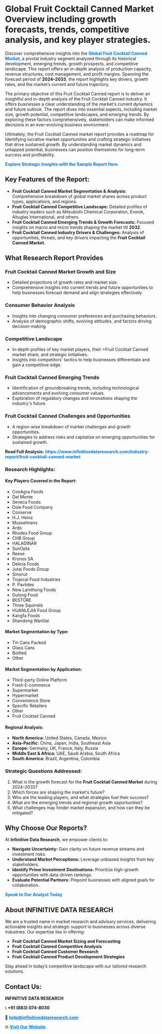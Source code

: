 <h1>Global Fruit Cocktail Canned Market Overview including growth forecasts, trends, competitive analysis, and key player strategies.</h1>
<p>
Discover comprehensive insights into the 
<a href="https://www.infinitivedataresearch.com/industry-report/fruit-cocktail-canned-market" rel="dofollow" style="color: #007BFF; text-decoration: none;"><strong>Global Fruit Cocktail Canned Market</strong></a>, a pivotal industry segment analyzed through its historical development, emerging trends, growth prospects, and competitive landscape. This report offers an in-depth analysis of production capacity, revenue structures, cost management, and profit margins. Spanning the forecast period of <strong>2024–2033</strong>, the report highlights key drivers, growth rates, and the market’s current and future trajectory.
</p>
<p>
The primary objective of this Fruit Cocktail Canned report is to deliver an insightful and in-depth analysis of the Fruit Cocktail Canned industry. It offers businesses a clear understanding of the market's current dynamics and future outlook. The report dives into essential aspects, including market size, growth potential, competitive landscapes, and emerging trends. By exploring these factors comprehensively, stakeholders can make informed decisions in an ever-evolving business environment.
</p>
<p>
Ultimately, the Fruit Cocktail Canned market report provides a roadmap for identifying lucrative market opportunities and crafting strategic initiatives that drive sustained growth. By understanding market dynamics and untapped potential, businesses can position themselves for long-term success and profitability.
</p>
<p>
<a href="https://www.infinitivedataresearch.com/request-sample/reportId=110798" style="color: #007BFF; text-decoration: none;"><strong>Explore Strategic Insights with the Sample Report Here</strong></a>
</p>

<h2>Key Features of the Report:</h2>
<ul>
<li><strong>Fruit Cocktail Canned Market Segmentation & Analysis:</strong> Comprehensive breakdown of global market shares across product types, applications, and regions.</li>
<li><strong>Fruit Cocktail Canned Competitive Landscape:</strong> Detailed profiles of industry leaders such as Mitsubishi Chemical Corporation, Evonik, Altuglas International, and others.</li>
<li><strong>Fruit Cocktail Canned Emerging Trends & Growth Forecasts:</strong> Focused insights on macro and micro trends shaping the market till <strong>2032</strong>.</li>
<li><strong>Fruit Cocktail Canned Industry Drivers & Challenges:</strong> Analysis of opportunities, threats, and key drivers impacting the <strong>Fruit Cocktail Canned Market</strong>.</li>
</ul>

<h2>What Research Report Provides</h2>
<h3>Fruit Cocktail Canned Market Growth and Size</h3>
<ul>
<li>Detailed projections of growth rates and market size.</li>
<li>Comprehensive insights into current trends and future opportunities to help businesses forecast demand and align strategies effectively.</li>
</ul>

<h3>Consumer Behavior Analysis</h3>
<ul>
<li>Insights into changing consumer preferences and purchasing behaviors.</li>
<li>Analysis of demographic shifts, evolving attitudes, and factors driving decision-making.</li>
</ul>

<h3>Competitive Landscape</h3>
<ul>
<li>In-depth profiles of key market players, their >Fruit Cocktail Canned market share, and strategic initiatives.</li>
<li>Insights into competitors' tactics to help businesses differentiate and gain a competitive edge.</li>
</ul>

<h3>Fruit Cocktail Canned Emerging Trends</h3>
<ul>
<li>Identification of groundbreaking trends, including technological advancements and evolving consumer values.</li>
<li>Exploration of regulatory changes and innovations shaping the industry's future.</li>
</ul>

<h3>Fruit Cocktail Canned Challenges and Opportunities</h3>
<ul>
<li>A region-wise breakdown of market challenges and growth opportunities.</li>
<li>Strategies to address risks and capitalize on emerging opportunities for sustained growth.</li>
</ul>
<p><strong>Read Full Analysis:</strong> <a href="https://www.infinitivedataresearch.com/industry-report/fruit-cocktail-canned-market" rel="dofollow" style="color: #007BFF; text-decoration: none;"><strong>https://www.infinitivedataresearch.com/industry-report/fruit-cocktail-canned-market</strong></a></p>
<h3>Research Highlights:</h3>
<h4>Key Players Covered in the Report:</h4>
<ul><li>ConAgra Foods</li><li>Del Monte</li><li>Seneca Foods</li><li>Dole Food Company</li><li>Conserve</li><li>H.J. Heinz</li><li>Musselmans</li><li>Ardo</li><li>Rhodes Food Group</li><li>CHB Group</li><li>HALADINAR</li><li>SunOpta</li><li>Reese</li><li>Kronos SA</li><li>Delicia Foods</li><li>Jutai Foods Group</li><li>Sinonut</li><li>Tropical Food Industries</li><li>P. Pavlides</li><li>New Lamthong Foods</li><li>Gulong Food</li><li>BESTORE</li><li>Three Squirrels</li><li>HUANLEJIA Food Group</li><li>Kangfa Foods</li><li>Shandong Wanlilai</li></ul>
<h4>Market Segmentation by Type:</h4>
<ul><li>Tin Cans Packed</li><li>Glass Cans</li><li>Bottled</li><li>Other</li></ul>
<h4>Market Segmentation by Application:</h4>
<ul><li>Third-party Online Platform</li><li>Fresh E-commerce</li><li>Supermarket</li><li>Hypermarket</li><li>Convenience Store</li><li>Specific Retailers</li><li>Other</li><li>Fruit Cocktail Canned</li></ul>

<h4>Regional Analysis:</h4>
<ul>
<li><strong>North America:</strong> United States, Canada, Mexico</li>
<li><strong>Asia-Pacific:</strong> China, Japan, India, Southeast Asia</li>
<li><strong>Europe:</strong> Germany, UK, France, Italy, Russia</li>
<li><strong>Middle East & Africa:</strong> UAE, Saudi Arabia, South Africa</li>
<li><strong>South America:</strong> Brazil, Argentina, Colombia</li>
</ul>

<h3>Strategic Questions Addressed:</h3>
<ol>
<li>What is the growth forecast for the <strong>Fruit Cocktail Canned Market</strong> during 2024–2032?</li>
<li>Which forces are shaping the market's future?</li>
<li>Who are the leading players, and what strategies fuel their success?</li>
<li>What are the emerging trends and regional growth opportunities?</li>
<li>What challenges may hinder market expansion, and how can they be mitigated?</li>
</ol>

<h2>Why Choose Our Reports?</h2>
<p>At <strong>Infinitive Data Research</strong>, we empower clients to:</p>
<ul>
<li><strong>Navigate Uncertainty:</strong> Gain clarity on future revenue streams and investment risks.</li>
<li><strong>Understand Market Perceptions:</strong> Leverage unbiased insights from key stakeholders.</li>
<li><strong>Identify Prime Investment Destinations:</strong> Prioritize high-growth opportunities with data-driven rankings.</li>
<li><strong>Evaluate Potential Partners:</strong> Pinpoint businesses with aligned goals for collaboration.</li>
</ul>
<p><a href="https://www.infinitivedataresearch.com/industry-report/fruit-cocktail-canned-market" rel="dofollow" style="color: #007BFF; text-decoration: none;"><strong>Speak to Our Analyst Today</strong></a></p>

<h2>About INFINITIVE DATA RESEARCH</h2>
<p>We are a trusted name in market research and advisory services, delivering actionable insights and strategic support to businesses across diverse industries. Our expertise lies in offering:</p>
<ul>
<li><strong>Fruit Cocktail Canned Market Sizing and Forecasting</strong></li>
<li><strong>Fruit Cocktail Canned Competitive Analysis</strong></li>
<li><strong>Fruit Cocktail Canned Customer Research</strong></li>
<li><strong>Fruit Cocktail Canned Product Development Strategies</strong></li>
</ul>
<p>Stay ahead in today’s competitive landscape with our tailored research solutions.</p>

<h2>Contact Us:</h2>
<p><strong>INFINITIVE DATA RESEARCH</strong></p>
<p>📞 <strong>+91 (883) 074-8030</strong></p>
<p>📧 <strong><a href="mailto:help@infinitivedataresearch.com" style="color: #007BFF;">help@infinitivedataresearch.com</a></strong></p>
<p>🌐 <strong><a href="https://www.infinitivedataresearch.com" rel="dofollow" style="color: #007BFF;">Visit Our Website</a></strong></p>